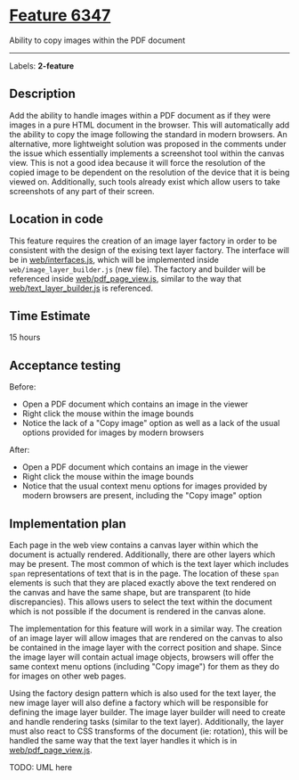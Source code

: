  # [Feature 6347](https://github.com/mozilla/pdf.js/issues/6347)

Ability to copy images within the PDF document

----------------------------------------------------

Labels: **2-feature**

## Description
Add the ability to handle images within a PDF document as if they were images in a pure HTML document in the browser. This will automatically add the ability to copy the image following the standard in modern browsers. An alternative, more lightweight solution was proposed in the comments under the issue which essentially implements a screenshot tool within the canvas view. This is not a good idea because it will force the resolution of the copied image to be dependent on the resolution of the device that it is being viewed on. Additionally, such tools already exist which allow users to take screenshots of any part of their screen.

## Location in code
This feature requires the creation of an image layer factory in order to be consistent with the design of the exising text layer factory. The interface will be in [web/interfaces.js](https://github.com/CSCD01/pdf.js-team22/blob/master/web/interfaces.js#L140-L159), which will be implemented inside `web/image_layer_builder.js` (new file). The factory and builder will be referenced inside [web/pdf_page_view.js](https://github.com/CSCD01/pdf.js-team22/blob/master/web/pdf_page_view.js#L434-L455), similar to the way that [web/text_layer_builder.js](https://github.com/CSCD01/pdf.js-team22/blob/master/web/text_layer_builder.js#L438-L465) is referenced.

## Time Estimate
15 hours

## Acceptance testing
Before:
- Open a PDF document which contains an image in the viewer
- Right click the mouse within the image bounds
- Notice the lack of a "Copy image" option as well as a lack of the usual options provided for images by modern browsers

After:
- Open a PDF document which contains an image in the viewer
- Right click the mouse within the image bounds
- Notice that the usual context menu options for images provided by modern browsers are present, including the "Copy image" option


## Implementation plan
Each page in the web view contains a canvas layer within which the document is actually rendered. Additionally, there are other layers which may be present. The most common of which is the text layer which includes `span` representations of text that is in the page. The location of these `span` elements is such that they are placed exactly above the text rendered on the canvas and have the same shape, but are transparent (to hide discrepancies). This allows users to select the text within the document which is not possible if the document is rendered in the canvas alone.

The implementation for this feature will work in a similar way. The creation of an image layer will allow images that are rendered on the canvas to also be contained in the image layer with the correct position and shape. Since the image layer will contain actual image objects, browsers will offer the same context menu options (including "Copy image") for them as they do for images on other web pages.

Using the factory design pattern which is also used for the text layer, the new image layer will also define a factory which will be responsible for defining the image layer builder. The image layer builder will need to create and handle rendering tasks (similar to the text layer). Additionally, the layer must also react to CSS transforms of the document (ie: rotation), this will be handled the same way that the text layer handles it which is in [web/pdf_page_view.js](https://github.com/CSCD01/pdf.js-team22/blob/master/web/pdf_page_view.js#L331-L382).


TODO: UML here
